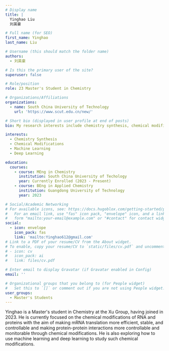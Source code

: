```yaml
---
# Display name
title: |
  Yinghao Liu
  刘英豪

# Full name (for SEO)
first_name: Yinghao
last_name: Liu

# Username (this should match the folder name)
authors:
  - 刘英豪

# Is this the primary user of the site?
superuser: false

# Role/position
role: 23 Master's Student in Chemistry

# Organizations/Affiliations
organizations:
  - name: South China University of Technology
    url: 'https://www.scut.edu.cn/new/'

# Short bio (displayed in user profile at end of posts)
bio: My research interests include chemistry synthesis, chemical modifications of RNA and proteins, machine learning and deep learning.

interests:
  - Chemistry Synthesis
  - Chemical Modifications
  - Machine Learning
  - Deep Learning

education:
  courses:
    - course: MEng in Chemistry
      institution: South China University of Techology
      year: Currently Enrolled (2023 - Present)
    - course: BEng in Applied Chemistry
      institution: Guangdong University of Technology
      year: 2023

# Social/Academic Networking
# For available icons, see: https://docs.hugoblox.com/getting-started/page-builder/#icons
#   For an email link, use "fas" icon pack, "envelope" icon, and a link in the
#   form "mailto:your-email@example.com" or "#contact" for contact widget.
social:
  - icon: envelope
    icon_pack: fas
    link: 'mailto:Yinghao612@gmail.com'
# Link to a PDF of your resume/CV from the About widget.
# To enable, copy your resume/CV to `static/files/cv.pdf` and uncomment the lines below.
# - icon: cv
#   icon_pack: ai
#   link: files/cv.pdf

# Enter email to display Gravatar (if Gravatar enabled in Config)
email: ''

# Organizational groups that you belong to (for People widget)
#   Set this to `[]` or comment out if you are not using People widget.
user_groups:
  - Master's Students
---
```


Yinghao is a Master's student in Chemistry at the Xu Group, having joined in 2023. He is currently focused on the chemical modifications of RNA and proteins with the aim of making mRNA translation more efficient, stable, and controllable and making protein-protein interactions more controllable and monitorable through chemical modifications. He is also exploring how to use machine learning and deep learning to study such chemical modifications. 
